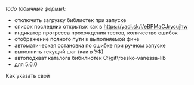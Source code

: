 ﻿<a id="markdown-vanessa-add--add-" name="vanessa-add--add-"></a>
*todo (обычные формы):*
* отключить загрузку библиотек при запуске
* список последних открытых как в https://yadi.sk/i/eBPMaCJrycujhw
* индикатор прогресса прохождения тестов, количество ошибок
* отображение полного пути к выполняемой фиче
* автоматическая остановка по ошибке при ручном запуске
* выполнить текущий шаг (как в УФ)
* автоподхват каталога бибилиотек C:\git\rossko-vanessa-lib
* для 5.6.0

Как указать свой
